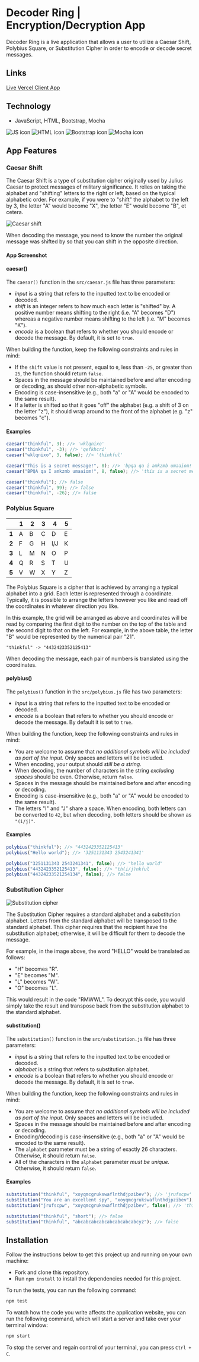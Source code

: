 # Decoder Ring | Encryption/Decryption App

Decoder Ring is a live application that allows a user to utilize a Caesar Shift, Polybius Square, or Substitution Cipher in order to encode or decode secret messages.

## Links
[Live Vercel Client App](https://encryption-decryption-app.vercel.app/)  

## Technology
- JavaScript, HTML, Bootstrap, Mocha  
  
![JS icon](images/javascript.png)
![HTML icon](images/html.png)
![Bootstrap icon](images/bootstrap.png)
![Mocha icon](images/mocha.png)  
  
## App Features
### Caesar Shift

The Caesar Shift is a type of substitution cipher originally used by Julius Caesar to protect messages of military significance. It relies on taking the alphabet and "shifting" letters to the right or left, based on the typical alphabetic order. For example, if you were to "shift" the alphabet to the left by 3, the letter "A" would become "X", the letter "E" would become "B", et cetera.  

![Caesar shift](images/caesar.png)  

When decoding the message, you need to know the number the original message was shifted by so that you can shift in the opposite direction.

#### App Screenshot


#### caesar()

The `caesar()` function in the `src/caesar.js` file has three parameters:

- _input_ is a string that refers to the inputted text to be encoded or decoded.
- _shift_ is an integer refers to how much each letter is "shifted" by. A positive number means shifting to the right (i.e. "A" becomes "D") whereas a negative number means shifting to the left (i.e. "M" becomes "K").
- _encode_ is a boolean that refers to whether you should encode or decode the message. By default, it is set to `true`.

When building the function, keep the following constraints and rules in mind:

- If the `shift` value is not present, equal to `0`, less than `-25`, or greater than `25`, the function should return `false`.
- Spaces in the message should be maintained before and after encoding or decoding, as should other non-alphabetic symbols.
- Encoding is case-insensitive (e.g., both "a" or "A" would be encoded to the same result).
- If a letter is shifted so that it goes "off" the alphabet (e.g. a shift of 3 on the letter "z"), it should wrap around to the front of the alphabet (e.g. "z" becomes "c").

#### Examples

```js
caesar("thinkful", 3); //> 'wklqnixo'
caesar("thinkful", -3); //> 'qefkhcri'
caesar("wklqnixo", 3, false); //> 'thinkful'

caesar("This is a secret message!", 8); //> 'bpqa qa i amkzmb umaaiom!'
caesar("BPQA qa I amkzmb umaaiom!", 8, false); //> 'this is a secret message!'

caesar("thinkful"); //> false
caesar("thinkful", 99); //> false
caesar("thinkful", -26); //> false    
```

### Polybius Square

|       | **1** | **2** | **3** | **4** | **5** |
| ----- | ----- | ----- | ----- | ----- | ----- |
| **1** | A     | B     | C     | D     | E     |
| **2** | F     | G     | H     | I/J   | K     |
| **3** | L     | M     | N     | O     | P     |
| **4** | Q     | R     | S     | T     | U     |
| **5** | V     | W     | X     | Y     | Z     |

The Polybius Square is a cipher that is achieved by arranging a typical alphabet into a grid. Each letter is represented through a coordinate. Typically, it is possible to arrange the letters however you like and read off the coordinates in whatever direction you like.

In this example, the grid will be arranged as above and coordinates will be read by comparing the first digit to the number on the top of the table and the second digit to that on the left. For example, in the above table, the letter "B" would be represented by the numerical pair "21".

```
"thinkful" -> "4432423352125413"
```

When decoding the message, each pair of numbers is translated using the coordinates.

#### polybius()

The `polybius()` function in the `src/polybius.js` file has two parameters:

- _input_ is a string that refers to the inputted text to be encoded or decoded.
- _encode_ is a boolean that refers to whether you should encode or decode the message. By default it is set to `true`.

When building the function, keep the following constraints and rules in mind:

- You are welcome to assume that _no additional symbols will be included as part of the input._ Only spaces and letters will be included.
- When encoding, your output should _still be a string._
- When decoding, the number of characters in the string _excluding spaces_ should be even. Otherwise, return `false`.
- Spaces in the message should be maintained before and after encoding or decoding.
- Encoding is case-insensitive (e.g., both "a" or "A" would be encoded to the same result).
- The letters "I" and "J" share a space. When encoding, both letters can be converted to `42`, but when decoding, both letters should be shown as `"(i/j)"`.

#### Examples

```js
polybius("thinkful"); //> "4432423352125413"
polybius("Hello world"); //> '3251131343 2543241341'

polybius("3251131343 2543241341", false); //> "hello world"
polybius("4432423352125413", false); //> "th(i/j)nkful
polybius("44324233521254134", false); //> false
```  

### Substitution Cipher

![Substitution cipher](images/substitution.jpeg)

The Substitution Cipher requires a standard alphabet and a substitution alphabet. Letters from the standard alphabet will be transposed to the standard alphabet. This cipher requires that the recipient have the substitution alphabet; otherwise, it will be difficult for them to decode the message.

For example, in the image above, the word "HELLO" would be translated as follows:

- "H" becomes "R".
- "E" becomes "M".
- "L" becomes "W".
- "O" becomes "L".

This would result in the code "RMWWL". To decrypt this code, you would simply take the result and transpose back from the substitution alphabet to the standard alphabet.

#### substitution()

The `substitution()` function in the `src/substitution.js` file has three parameters:

- _input_ is a string that refers to the inputted text to be encoded or decoded.
- _alphabet_ is a string that refers to substitution alphabet.
- _encode_ is a boolean that refers to whether you should encode or decode the message. By default, it is set to `true`.

When building the function, keep the following constraints and rules in mind:

- You are welcome to assume that _no additional symbols will be included as part of the input._ Only spaces and letters will be included.
- Spaces in the message should be maintained before and after encoding or decoding.
- Encoding/decoding is case-insensitive (e.g., both "a" or "A" would be encoded to the same result).
- The `alphabet` parameter must be a string of exactly 26 characters. Otherwise, it should return `false`.
- All of the characters in the `alphabet` parameter _must be unique._ Otherwise, it should return `false`.

#### Examples

```js
substitution("thinkful", "xoyqmcgrukswaflnthdjpzibev"); //> 'jrufscpw'
substitution("You are an excellent spy", "xoyqmcgrukswaflnthdjpzibev"); //> 'elp xhm xf mbymwwmfj dne'
substitution("jrufscpw", "xoyqmcgrukswaflnthdjpzibev", false); //> 'thinkful'

substitution("thinkful", "short"); //> false
substitution("thinkful", "abcabcabcabcabcabcabcabcyz"); //> false
``` 

## Installation

Follow the instructions below to get this project up and running on your own machine:

- Fork and clone this repository.
- Run `npm install` to install the dependencies needed for this project.

To run the tests, you can run the following command:

```bash
npm test
```

To watch how the code you write affects the application website, you can run the following command, which will start a server and take over your terminal window:

```bash
npm start
```

To stop the server and regain control of your terminal, you can press `Ctrl + C`.
